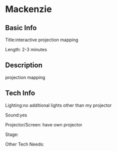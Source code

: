 # Mackenzie


## Basic Info

Title:interactive projection mapping

Length: 2-3 minutes


## Description
projection mapping


## Tech Info

Lighting:no additional lights other than my projector

Sound:yes

Projector/Screen: have own projector

Stage:

Other Tech Needs:
